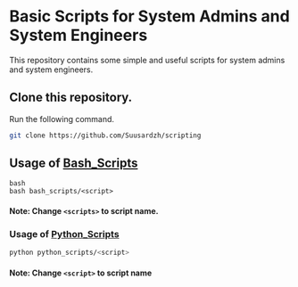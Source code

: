 # Basic Scripts for System Admins and System Engineers

This repository contains some simple and useful scripts for system admins and system engineers.

## Clone this repository.

Run the following command.

```bash
git clone https://github.com/Suusardzh/scripting
```

## Usage of [Bash_Scripts](bash_scripts)

```
bash
bash bash_scripts/<script>
```

#### Note:  Change ```<scripts>``` to script name.

### Usage of [Python_Scripts](python_scripts)
```bash
python python_scripts/<script>
```
#### Note: Change ```<script>``` to script name